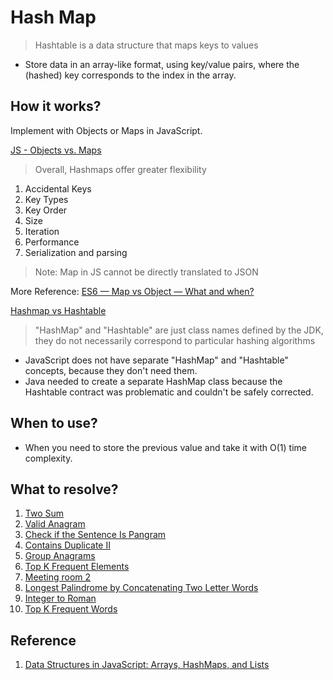 # Hash Map
> Hashtable is a data structure that maps keys to values
- Store data in an array-like format, using key/value pairs, where the (hashed) key corresponds to the index in the array.

## How it works?
Implement with Objects or Maps in JavaScript.

[JS - Objects vs. Maps](https://developer.mozilla.org/en-US/docs/Web/JavaScript/Reference/Global_Objects/Map#objects_vs._maps)
> Overall, Hashmaps offer greater flexibility
1. Accidental Keys	
2. Key Types
3. Key Order
4. Size
5. Iteration
6. Performance
7. Serialization and parsing	

> Note: Map in JS cannot be directly translated to JSON

More Reference: [ES6 — Map vs Object — What and when?](https://medium.com/front-end-weekly/es6-map-vs-object-what-and-when-b80621932373)


[Hashmap vs Hashtable](https://stackoverflow.com/questions/36598093/hash-table-and-hash-map-in-javascript)
> "HashMap" and "Hashtable" are just class names defined by the JDK, they do not necessarily correspond to particular hashing algorithms
- JavaScript does not have separate "HashMap" and "Hashtable" concepts, because they don't need them.
- Java needed to create a separate HashMap class because the Hashtable contract was problematic and couldn't be safely corrected.

## When to use?
- When you need to store the previous value and take it with O(1) time complexity.

## What to resolve?
1. [Two Sum](../../blind75/array/twoSum.md)
2. [Valid Anagram](../../blind75/string/validAnagram.md)
3. [Check if the Sentence Is Pangram](../../daily/string/checkIfPangram.md)
4. [Contains Duplicate II](../../daily/array/containsDuplicate2.md)
5. [Group Anagrams](../../blind75/string/groupAnagrams.md)
6. [Top K Frequent Elements](../../blind75/heap/topKFrequentElements.md)
7. [Meeting room 2](../../blind75/interval/meetingRoom2.md)
8. [Longest Palindrome by Concatenating Two Letter Words](../../daily/string/longestPalindrome.md)
9. [Integer to Roman](../../daily/string/intToRoman.md)
10. [Top K Frequent Words](../../daily/heap/topKFrequentWords.md)

## Reference
1. [Data Structures in JavaScript: Arrays, HashMaps, and Lists](https://adrianmejia.com/data-structures-time-complexity-for-beginners-arrays-hashmaps-linked-lists-stacks-queues-tutorial/#HashMaps)
